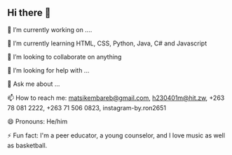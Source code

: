 ## Hi there 👋
🔭 I’m currently working on ....

🌱 I’m currently learning HTML, CSS, Python, Java, C# and Javascript

👯 I’m looking to collaborate on anything

🤔 I’m looking for help with ...

💬 Ask me about ...

📫 How to reach me: matsikembareb@gmail.com, h230401m@hit.zw, +263 78 081 2222, +263 71 506 0823, instagram-by.ron2651

😄 Pronouns: He/him

⚡ Fun fact: I'm a peer educator, a young counselor, and I love music as well as basketball.
<!--
**Matsikembareb/Matsikembareb** is a ✨ _special_ ✨ repository because its `README.md` (this file) appears on your GitHub profile.

Here are some ideas to get you started:

- 🔭 I’m currently working on ...
- 🌱 I’m currently learning ...
- 👯 I’m looking to collaborate on ...
- 🤔 I’m looking for help with ...
- 💬 Ask me about ...
- 📫 How to reach me: ...
- 😄 Pronouns: ...
- ⚡ Fun fact: ...
-->
